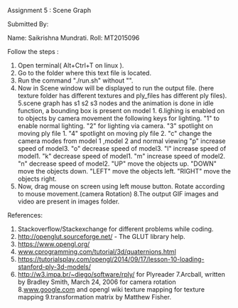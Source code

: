 Assignment 5 : Scene Graph

Submitted By: 

Name: 	Saikrishna Mundrati.
Roll: 	MT2015096

Follow the steps :

1. Open terminal( Alt+Ctrl+T on linux ).
2. Go to the folder where this text file is located.
3. Run the command "./run.sh" without "".
4. Now in Scene window will be displayed to run the output file.
	(here texture folder has different textures and ply_files has different ply files).
5.scene graph has s1 s2 s3 nodes and the animation is done in idle function, a bounding box is present on model 1.
6.lighing is enabled on to objects by camera movement the following keys for lighting.
	"1" to enable normal lighting.
	"2"	for lighting via camera.
	"3"	spotlight on moving ply file 1.
	"4"	spotlight on moving ply file 2.
	"c" change the camera modes from model 1 ,model 2 and normal viewing
	"p" increase speed of model3.
	"o" decrease speed of model3.
	"l" increase speed of model1.
	"k" decrease speed of model1.
	"m" increase speed of model2.
	"n" decrease speed of model2.
	"UP" move the objects up.
	"DOWN" move the objects down.
	"LEFT" move the objects left.
	"RIGHT" move the objects right.
7. Now, drag mouse on screen using left mouse button.
	Rotate according to mouse movement.(camera Rotation)
8.The output GIF images and video are present in images folder.

References:

1. Stackoverflow/Stackexchange for different problems while coding.
2. http://openglut.sourceforge.net/ - The GLUT library help.
3. https://www.opengl.org/
4. www.cprogramming.com/tutorial/3d/quaternions.html
5. https://tutorialsplay.com/opengl/2014/09/17/lesson-10-loading-stanford-ply-3d-models/
6. http://w3.impa.br/~diego/software/rply/ for Plyreader
7.Arcball, written by Bradley Smith, March 24, 2006 for camera rotation
8.www.google.com and opengl wiki texture mapping for texture mapping
9.transformation matrix by Matthew Fisher.
